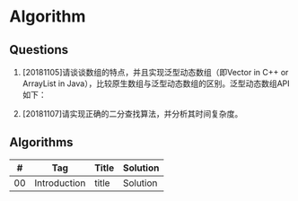 # Algorithm

## Questions

1. [20181105]请谈谈数组的特点，并且实现泛型动态数组（即Vector in C++ or ArrayList in Java），比较原生数组与泛型动态数组的区别。泛型动态数组API如下：

2. [20181107]请实现正确的二分查找算法，并分析其时间复杂度。

## Algorithms

|#|Tag|Title|Solution|
|:---:|:---:|:---|:---|
|00|Introduction|title|Solution|
